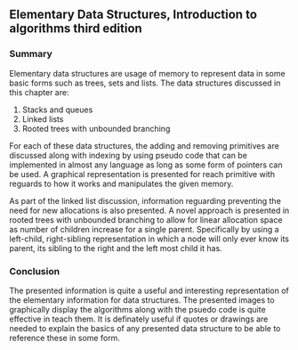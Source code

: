 ## Elementary Data Structures, Introduction to algorithms third edition
### Summary
Elementary data structures are usage of memory to represent data in some basic forms such as trees, sets and lists.
The data structures discussed in this chapter are:

1. Stacks and queues
2. Linked lists
3. Rooted trees with unbounded branching

For each of these data structures, the adding and removing primitives are discussed along with indexing by using pseudo code that can be implemented in almost any language as long as some form of pointers can be used.
A graphical representation is presented for reach primitive with reguards to how it works and manipulates the given memory.

As part of the linked list discussion, information reguarding preventing the need for new allocations is also presented.
A novel approach is presented in rooted trees with unbounded branching to allow for linear allocation space as number of children increase for a single parent. Specifically by using a left-child, right-sibling representation in which a node will only ever know its parent, its sibling to the right and the left most child it has.

### Conclusion
The presented information is quite a useful and interesting representation of the elementary information for data structures. The presented images to graphically display the algorithms along with the psuedo code is quite effective in teach them. It is definately useful if quotes or drawings are needed to explain the basics of any presented data structure to be able to reference these in some form.